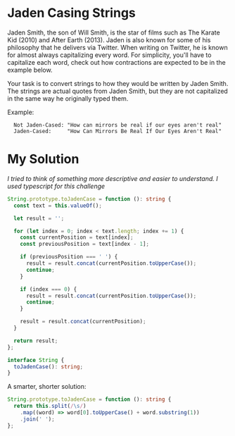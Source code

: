 # Jaden Casing Strings

Jaden Smith, the son of Will Smith, is the star of films such as The Karate Kid (2010) and After Earth (2013). Jaden is also known for some of his philosophy that he delivers via Twitter. When writing on Twitter, he is known for almost always capitalizing every word. For simplicity, you'll have to capitalize each word, check out how contractions are expected to be in the example below.

Your task is to convert strings to how they would be written by Jaden Smith. The strings are actual quotes from Jaden Smith, but they are not capitalized in the same way he originally typed them.

Example:

```
  Not Jaden-Cased: "How can mirrors be real if our eyes aren't real"
  Jaden-Cased:     "How Can Mirrors Be Real If Our Eyes Aren't Real"
```



# My Solution
*I tried to think of something more descriptive and easier to understand.*
*I used typescript for this challenge*

```ts
String.prototype.toJadenCase = function (): string {
  const text = this.valueOf();

  let result = '';

  for (let index = 0; index < text.length; index += 1) {
    const currentPosition = text[index];
    const previousPosition = text[index - 1];

    if (previousPosition === ' ') {
      result = result.concat(currentPosition.toUpperCase());
      continue;
    }

    if (index === 0) {
      result = result.concat(currentPosition.toUpperCase());
      continue;
    }

    result = result.concat(currentPosition);
  }

  return result;
};

interface String {
  toJadenCase(): string;
}
```

A smarter, shorter solution:
```ts
String.prototype.toJadenCase = function (): string {
  return this.split(/\s/)
    .map((word) => word[0].toUpperCase() + word.substring(1))
    .join(' ');
};
```
